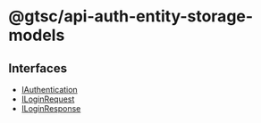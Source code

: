 # @gtsc/api-auth-entity-storage-models

## Interfaces

- [IAuthentication](interfaces/IAuthentication.md)
- [ILoginRequest](interfaces/ILoginRequest.md)
- [ILoginResponse](interfaces/ILoginResponse.md)

